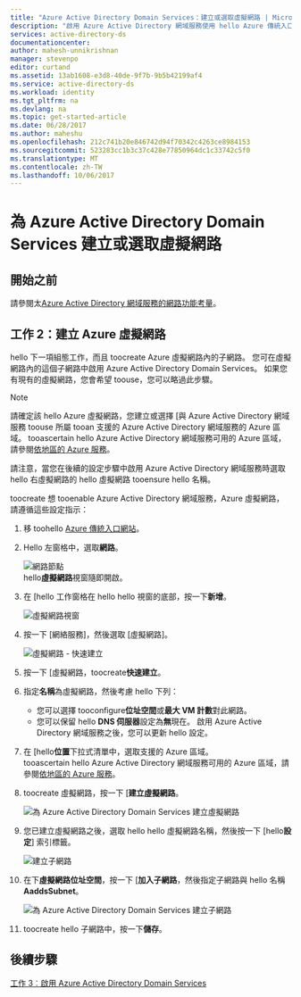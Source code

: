 ```yaml
---
title: "Azure Active Directory Domain Services：建立或選取虛擬網路 | Microsoft Docs"
description: "啟用 Azure Active Directory 網域服務使用 hello Azure 傳統入口網站"
services: active-directory-ds
documentationcenter: 
author: mahesh-unnikrishnan
manager: stevenpo
editor: curtand
ms.assetid: 13ab1608-e3d8-40de-9f7b-9b5b42199af4
ms.service: active-directory-ds
ms.workload: identity
ms.tgt_pltfrm: na
ms.devlang: na
ms.topic: get-started-article
ms.date: 06/28/2017
ms.author: maheshu
ms.openlocfilehash: 212c741b20e846742d94f70342c4263ce8984153
ms.sourcegitcommit: 523283cc1b3c37c428e77850964dc1c33742c5f0
ms.translationtype: MT
ms.contentlocale: zh-TW
ms.lasthandoff: 10/06/2017
---
```

# <a name="create-or-select-a-virtual-network-for-azure-active-directory-domain-services"></a>為 Azure Active Directory Domain Services 建立或選取虛擬網路
## <a name="before-you-begin"></a>開始之前
請參閱太[Azure Active Directory 網域服務的網路功能考量](active-directory-ds-networking.md)。

## <a name="task-2-create-an-azure-virtual-network"></a>工作 2：建立 Azure 虛擬網路
hello 下一項組態工作，而且 toocreate Azure 虛擬網路內的子網路。 您可在虛擬網路內的這個子網路中啟用 Azure Active Directory Domain Services。 如果您有現有的虛擬網路，您會希望 toouse，您可以略過此步驟。

> [!NOTE]
> 請確定該 hello Azure 虛擬網路，您建立或選擇 [與 Azure Active Directory 網域服務 toouse 所屬 tooan 支援的 Azure Active Directory 網域服務的 Azure 區域。 tooascertain hello Azure Active Directory 網域服務可用的 Azure 區域，請參閱[依地區的 Azure 服務](https://azure.microsoft.com/regions/#services/)。
>
>請注意，當您在後續的設定步驟中啟用 Azure Active Directory 網域服務時選取 hello 右虛擬網路的 hello 虛擬網路 tooensure hello 名稱。


toocreate 想 tooenable Azure Active Directory 網域服務，Azure 虛擬網路，請遵循這些設定指示：

1. 移 toohello [Azure 傳統入口網站](https://manage.windowsazure.com)。
2. Hello 左窗格中，選取**網路**。

    ![網路節點](./media/active-directory-domain-services-getting-started/networks-node.png)  
    hello**虛擬網路**視窗隨即開啟。
3. 在 [hello 工作窗格在 hello hello 視窗的底部，按一下**新增**。

    ![虛擬網路視窗](./media/active-directory-domain-services-getting-started/virtual-networks.png)
4. 按一下 [網絡服務]，然後選取 [虛擬網路]。

    ![虛擬網路 - 快速建立](./media/active-directory-domain-services-getting-started/virtual-network-quickcreate.png)
5. 按一下 [虛擬網路，toocreate**快速建立**。

6. 指定**名稱**為虛擬網路，然後考慮 hello 下列：
    * 您可以選擇 tooconfigure**位址空間**或**最大 VM 計數**對此網路。
    * 您可以保留 hello **DNS 伺服器**設定為**無**現在。 啟用 Azure Active Directory 網域服務之後，您可以更新 hello 設定。
7. 在 [hello**位置**下拉式清單中，選取支援的 Azure 區域。  
    tooascertain hello Azure Active Directory 網域服務可用的 Azure 區域，請參閱[依地區的 Azure 服務](https://azure.microsoft.com/regions/#services/)。
8. toocreate 虛擬網路，按一下 [**建立虛擬網路**。

    ![為 Azure Active Directory Domain Services 建立虛擬網路](./media/active-directory-domain-services-getting-started/create-vnet.png)
9. 您已建立虛擬網路之後，選取 hello hello 虛擬網路名稱，然後按一下 [hello**設定**] 索引標籤。

    ![建立子網路](./media/active-directory-domain-services-getting-started/create-vnet-properties.png)
10. 在下**虛擬網路位址空間**，按一下 [**加入子網路**，然後指定子網路與 hello 名稱**AaddsSubnet**。

    ![為 Azure Active Directory Domain Services 建立子網路](./media/active-directory-domain-services-getting-started/create-vnet-add-subnet.png)

11. toocreate hello 子網路中，按一下**儲存**。


## <a name="next-step"></a>後續步驟
[工作 3︰啟用 Azure Active Directory Domain Services](active-directory-ds-getting-started-enableaadds.md)
